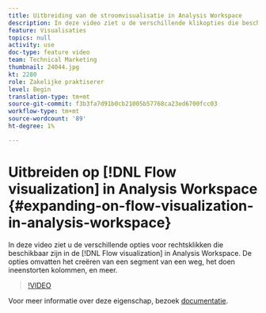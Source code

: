 ```yaml
---
title: Uitbreiding van de stroomvisualisatie in Analysis Workspace
description: In deze video ziet u de verschillende klikopties die beschikbaar zijn in de stroomvisualisatie in Analysis Workspace. De opties omvatten het creëren van een segment van een weg, het doen ineenstorten kolommen, en meer.
feature: Visualisaties
topics: null
activity: use
doc-type: feature video
team: Technical Marketing
thumbnail: 24044.jpg
kt: 2280
role: Zakelijke praktiserer
level: Begin
translation-type: tm+mt
source-git-commit: f3b3fa7d91b0cb21005b57768ca23ed6700fcc03
workflow-type: tm+mt
source-wordcount: '89'
ht-degree: 1%

---
```



# Uitbreiden op [!DNL Flow visualization] in Analysis Workspace {#expanding-on-flow-visualization-in-analysis-workspace}

In deze video ziet u de verschillende opties voor rechtsklikken die beschikbaar zijn in de [!DNL Flow visualization] in Analysis Workspace. De opties omvatten het creëren van een segment van een weg, het doen ineenstorten kolommen, en meer.

>[!VIDEO](https://video.tv.adobe.com/v/24044/?quality=12)

Voor meer informatie over deze eigenschap, bezoek [documentatie](https://experienceleague.adobe.com/docs/analytics/analyze/analysis-workspace/visualizations/flow/flow.html?lang=en#analysis-workspace).
